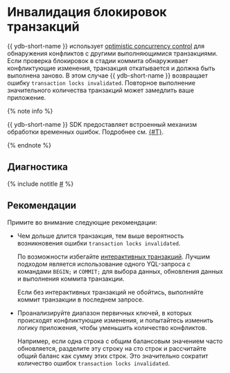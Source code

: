 # Инвалидация блокировок транзакций

{{ ydb-short-name }} использует [optimistic concurrency control](https://en.wikipedia.org/wiki/Optimistic_concurrency_control) для обнаружения конфликтов с другими выполняющимися транзакциями. Если проверка блокировок в стадии коммита обнаруживает конфликтующие изменения, транзакция откатывается и должна быть выполнена заново. В этом случае {{ ydb-short-name }} возвращает ошибку `transaction locks invalidated`. Повторное выполнение значительного количества транзакций может замедлить ваше приложение.

{% note info %}

{{ ydb-short-name }} SDK предоставляет встроенный механизм обработки временных ошибок. Подробнее см. [{#T}](../../../../reference/ydb-sdk/error_handling.md).

{% endnote %}


## Диагностика

<!-- The include is added to allow partial overrides in overlays  -->
{% include notitle [#](_includes/transaction-lock-invalidation.md) %}

## Рекомендации

Примите во внимание следующие рекомендации:

- Чем дольше длится транзакция, тем выше вероятность возникновения ошибки `transaction locks invalidated`.

    По возможности избегайте [интерактивных транзакций](../../../../concepts/glossary.md#interactive-transaction). Лучшим подходом является использование одного YQL-запроса с командами `BEGIN;` и `COMMIT;` для выбора данных, обновления данных и выполнения коммита транзакции.

    Если без интерактивных транзакций не обойтись, выполняйте коммит транзакции в последнем запросе.

- Проанализируйте диапазон первичных ключей, в которых происходят конфликтующие изменения, и попытайтесь изменить логику приложения, чтобы уменьшить количество конфликтов.

    Например, если одна строка с общим балансовым значением часто обновляется, разделите эту строку на сто строк и рассчитайте общий баланс как сумму этих строк. Это значительно сократит количество ошибок `transaction locks invalidated`.
